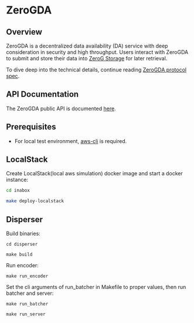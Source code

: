 # ZeroGDA

## Overview

ZeroGDA is a decentralized data availability (DA) service with deep consideration in security and high throughput. Users interact with ZeroGDA to submit and store their data into [ZeroG Storage](https://github.com/zero-gravity-labs/zerog-storage-client) for later retrieval.

To dive deep into the technical details, continue reading [ZeroGDA protocol spec](docs/overview.md).

## API Documentation

The ZeroGDA public API is documented [here](docs/docs/).

## Prerequisites

* For local test environment, [aws-cli](https://aws.amazon.com/cn/cli/) is required.

## LocalStack

Create LocalStack(local aws simulation) docker image and start a docker instance:

```bash
cd inabox

make deploy-localstack
```

## Disperser

Build binaries:

```
cd disperser

make build
```

Run encoder:

```
make run_encoder
```

Set the cli arguments of run\_batcher in Makefile to proper values, then run batcher and server:

```
make run_batcher

make run_server
```
